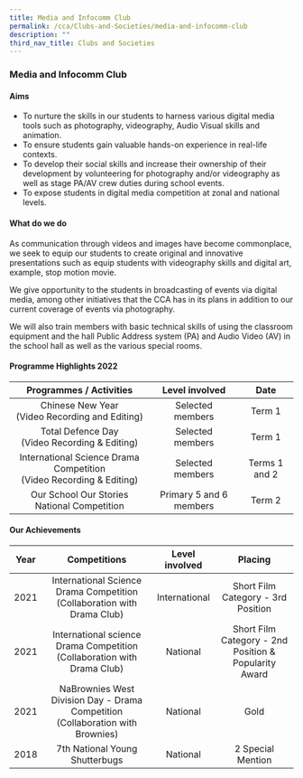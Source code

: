 ```yaml
---
title: Media and Infocomm Club
permalink: /cca/Clubs-and-Societies/media-and-infocomm-club
description: ""
third_nav_title: Clubs and Societies
---
```

### Media and Infocomm Club

#### Aims

*   To nurture the skills in our students to harness various digital media tools such as photography, videography, Audio Visual skills and animation.
*   To ensure students gain valuable hands-on experience in real-life contexts.
*   To develop their social skills and increase their ownership of their development by volunteering for photography and/or videography as well as stage PA/AV crew duties during school events.
*   To expose students in digital media competition at zonal and national levels.

#### What do we do

As communication through videos and images have become commonplace, we seek to equip our students to create original and innovative presentations such as equip students with videography skills and digital art, example, stop motion movie.

We give opportunity to the students in broadcasting of events via digital media, among other initiatives that the CCA has in its plans in addition to our current coverage of events via photography.

We will also train members with basic technical skills of using the classroom equipment and the hall Public Address system (PA) and Audio Video (AV) in the school hall as well as the various special rooms.

#### Programme Highlights 2022

| Programmes / Activities 	| Level involved 	| Date 	|
|:---:	|:---:	|:---:	|
| Chinese New Year<br>(Video Recording and Editing) 	| Selected members 	| Term 1 	|
| Total Defence Day<br>(Video Recording & Editing) 	| Selected members 	| Term 1 	|
| International Science Drama Competition<br>(Video Recording & Editing) 	| Selected members 	| Terms 1 and 2 	|
| Our School Our Stories National Competition 	| Primary 5 and 6 members 	| Term 2 	|

#### Our Achievements

| Year 	| Competitions 	| Level involved 	| Placing 	|
|:---:	|:---:	|:---:	|:---:	|
| 2021 	| International Science Drama Competition<br>(Collaboration with Drama Club) 	| International  	| Short Film Category - 3rd Position  	|
| 2021 	| International science Drama Competition<br>(Collaboration with Drama Club) 	| National 	| Short Film Category - 2nd Position & Popularity Award 	|
| 2021  	| NaBrownies West Division Day - Drama Competition (Collaboration with Brownies) 	| National  	| Gold 	|
| 2018 	| 7th National Young Shutterbugs 	| National  	| 2 Special Mention 	|

